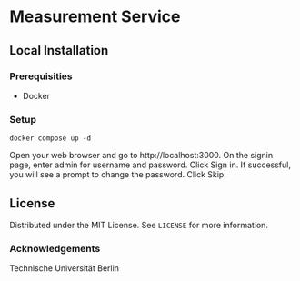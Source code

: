 # Measurement Service

## Local Installation

### Prerequisities

- Docker

### Setup

```docker compose up -d```

Open your web browser and go to http://localhost:3000. On the signin page, enter admin for username and password. Click Sign in. If successful, you will see a prompt to change the password. Click Skip.

## License

Distributed under the MIT License. See `LICENSE` for more information.

### Acknowledgements

Technische Universität Berlin